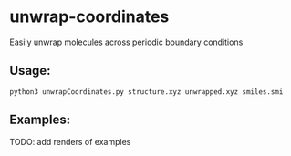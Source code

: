 # unwrap-coordinates

Easily unwrap molecules across periodic boundary conditions

## Usage:

    python3 unwrapCoordinates.py structure.xyz unwrapped.xyz smiles.smi

## Examples:

TODO: add renders of examples

